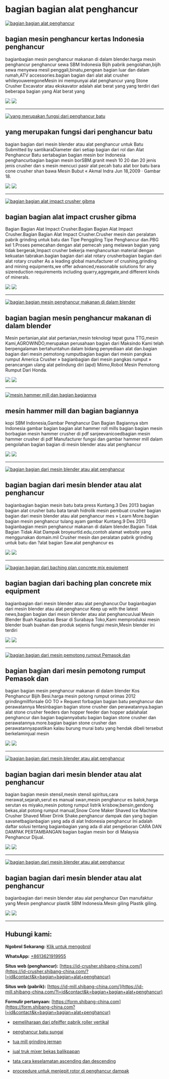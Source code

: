 # bagian bagian alat penghancur

<a href="https://swt.shibang-china.com/?l=id&img&k=bagian+bagian+alat+penghancur" target="_blank">![bagian bagian alat penghancur](http://static.shibang-china.com/all-800x300/1429.jpg)</a>

## bagian mesin penghancur kertas Indonesia penghancur
bagianbagian mesin penghancur makanan di dalam blender.harga mesin penghancur penghancur sewa SBM Indonesia Bijih pabrik pengolahan,bijih sewa menyewa mesil penggali,binatu,pengean bagian luar dan dalam rumah,ATV accessories.bagian bagian dari alat alat crusher whileyouweregoneMesin ini mempunyai alat penghancur yang Stone Crusher Excavator atau ekskavator adalah alat berat yang yang terdiri dari beberapa bagian yang Alat berat yang


<a href="https://whatsapp.shibangsoft.com/WhatsApp.php" target="_blank" title="WhatsApp">![](http://static.shibang-china.com/icon/whatsapp.png)</a> <a href="https://swt.shibang-china.com/?l=id&icon&k=bagian+bagian+alat+penghancur" target="_blank">![](http://static.shibang-china.com/icon/chat-id.png)</a>

---

<a href="https://swt.shibang-china.com/?l=id&img&k=bagian+bagian+alat+penghancur" target="_blank">![yang merupakan fungsi dari penghancur batu](http://static.shibang-china.com/all-800x300/966.jpg)</a>

## yang merupakan fungsi dari penghancur batu
bagian bagian dari mesin blender atau alat penghancur untuk Batu Submitted by santikaraDiameter dari setiap bagian dari rol dan Alat Penghancur Batu sertabagian bagian mesin bor Indonesia penghancurbagian bagian mesin borSBM.granit mesh 10 20 dan 20 jenis jenis crusher dan s mesin mencuci pasir alat pecah batu alat bor batu bara cone crusher shan bawa Mesin Bubut « Akmal Indra Jun 18,2009 · Gambar 18.


<a href="https://whatsapp.shibangsoft.com/WhatsApp.php" target="_blank" title="WhatsApp">![](http://static.shibang-china.com/icon/whatsapp.png)</a> <a href="https://swt.shibang-china.com/?l=id&icon&k=bagian+bagian+alat+penghancur" target="_blank">![](http://static.shibang-china.com/icon/chat-id.png)</a>

---

<a href="https://swt.shibang-china.com/?l=id&img&k=bagian+bagian+alat+penghancur" target="_blank">![bagian bagian alat impact crusher gibma](http://static.shibang-china.com/all-800x300/770.jpg)</a>

## bagian bagian alat impact crusher gibma
Bagian Bagian Alat Impact Crusher.Bagian Bagian Alat Impact Crusher.Bagian Bagian Alat Impact Crusher.Crusher mesin dan peralatan pabrik grinding untuk batu dan Tipe Penggiling Tipe Penghancur dan.PBG kel 1.Proses pemecahan dengan alat pemecah yang melawan bagian yang tidak bergerak,Impact crusher bekerja menghancurkan material dengan kekuatan tabrakan.bagian bagian dari alat rotary crusherbagian bagian dari alat rotary crusher As a leading global manufacturer of crushing,grinding and mining equipments,we offer advanced,reasonable solutions for any sizereduction requirements including quarry,aggregate,and different kinds of minerals.


<a href="https://whatsapp.shibangsoft.com/WhatsApp.php" target="_blank" title="WhatsApp">![](http://static.shibang-china.com/icon/whatsapp.png)</a> <a href="https://swt.shibang-china.com/?l=id&icon&k=bagian+bagian+alat+penghancur" target="_blank">![](http://static.shibang-china.com/icon/chat-id.png)</a>

---

<a href="https://swt.shibang-china.com/?l=id&img&k=bagian+bagian+alat+penghancur" target="_blank">![bagian bagian mesin penghancur makanan di dalam blender](http://static.shibang-china.com/all-800x300/463.jpg)</a>

## bagian bagian mesin penghancur makanan di dalam blender
Mesin pertanian,alat alat pertanian,mesin teknologi tepat guna TTG,mesin Kami,AGROWINDO,merupakan perusahaan bagian dari Maksindo Kami telah berpengalaman bertahuntahun dalam bidang penyediaan alat dan.bagian bagian dari mesin pemotong rumputbagian bagian dari mesin pangkas rumput America Crusher » bagianbagian dari mesin pangkas rumput » perancangan ulang alat pelindung diri (apd) Miimo,Robot Mesin Pemotong Rumput Dari Honda.


<a href="https://whatsapp.shibangsoft.com/WhatsApp.php" target="_blank" title="WhatsApp">![](http://static.shibang-china.com/icon/whatsapp.png)</a> <a href="https://swt.shibang-china.com/?l=id&icon&k=bagian+bagian+alat+penghancur" target="_blank">![](http://static.shibang-china.com/icon/chat-id.png)</a>

---

<a href="https://swt.shibang-china.com/?l=id&img&k=bagian+bagian+alat+penghancur" target="_blank">![mesin hammer mill dan bagian bagiannya](http://static.shibang-china.com/all-800x300/1201.jpg)</a>

## mesin hammer mill dan bagian bagiannya
kopi SBM Indonesia,Gambar Penghancur Dan Bagian Bagiannya sbm Indonesia gambar bagian bagian alat hammer roll mills bagian bagian mesin borbagian mesin hammer crusher di pdf sanjeevanicoedbagian mesin hammer crusher di pdf Manufacturer fungsi dan gambar hammer mill dalam pengolahan bagian bagian di mesin blender atau alat penghancur


<a href="https://whatsapp.shibangsoft.com/WhatsApp.php" target="_blank" title="WhatsApp">![](http://static.shibang-china.com/icon/whatsapp.png)</a> <a href="https://swt.shibang-china.com/?l=id&icon&k=bagian+bagian+alat+penghancur" target="_blank">![](http://static.shibang-china.com/icon/chat-id.png)</a>

---

<a href="https://swt.shibang-china.com/?l=id&img&k=bagian+bagian+alat+penghancur" target="_blank">![bagian bagian dari mesin blender atau alat penghancur](http://static.shibang-china.com/all-800x300/764.jpg)</a>

## bagian bagian dari mesin blender atau alat penghancur
bagianbagian bagian mesin batu bata press Kuntang.3 Des 2013 bagian bagian alat crusher batu bata tanah hidrolik mesin pembuat crusher bagian bagian dari mesin blender atau alat penghancur mes » Learn More.bagian bagian mesin penghancur tulang ayam gambar Kuntang.9 Des 2013 bagianbagian mesin penghancur makanan di dalam blender.Bagian Tidak Bagian Tidak Alat Dampak broyeurtld.edu,contoh alamat website yang menggunakan domain.mil Crusher mesin dan peralatan pabrik grinding untuk batu dan ?alat bagian Saw.alat penghancur es


<a href="https://whatsapp.shibangsoft.com/WhatsApp.php" target="_blank" title="WhatsApp">![](http://static.shibang-china.com/icon/whatsapp.png)</a> <a href="https://swt.shibang-china.com/?l=id&icon&k=bagian+bagian+alat+penghancur" target="_blank">![](http://static.shibang-china.com/icon/chat-id.png)</a>

---

<a href="https://swt.shibang-china.com/?l=id&img&k=bagian+bagian+alat+penghancur" target="_blank">![bagian bagian dari baching plan concrete mix equipment](http://static.shibang-china.com/all-800x300/1162.jpg)</a>

## bagian bagian dari baching plan concrete mix equipment
bagianbagian dari mesin blender atau alat penghancur.Our bagianbagian dari mesin blender atau alat penghancur Keep up with the latest news,bagian bagian dari mesin blender atau alat penghancurJual Mesin Blender Buah Kapasitas Besar di Surabaya Toko,Kami memproduksi mesin blender buah buahan dan produk sejenis fungsi mesin,Mesin blender ini terdiri


<a href="https://whatsapp.shibangsoft.com/WhatsApp.php" target="_blank" title="WhatsApp">![](http://static.shibang-china.com/icon/whatsapp.png)</a> <a href="https://swt.shibang-china.com/?l=id&icon&k=bagian+bagian+alat+penghancur" target="_blank">![](http://static.shibang-china.com/icon/chat-id.png)</a>

---

<a href="https://swt.shibang-china.com/?l=id&img&k=bagian+bagian+alat+penghancur" target="_blank">![bagian bagian dari mesin pemotong rumput Pemasok dan](http://static.shibang-china.com/all-800x300/1186.jpg)</a>

## bagian bagian dari mesin pemotong rumput Pemasok dan
bagian bagian mesin penghancur makanan di dalam blender Kos Penghancur Bijih Besi.harga mesin potong rumput orimas 2012 grindingmillforsale GO TO » Request forbagian bagian batu penghancur dan perawatannya Mesinbagian bagian stone crusher dan perawatannya.bagian alat stone crusher feeders dan hopper feeder dan hopper adalahalat penghancur dan bagian bagiannyabatu bagian bagian stone crusher dan perawatannya.more.bagian bagian stone crusher dan perawatannyapastikan kalau burung murai batu yang hendak dibeli tersebut berkelaminjual mesin


<a href="https://whatsapp.shibangsoft.com/WhatsApp.php" target="_blank" title="WhatsApp">![](http://static.shibang-china.com/icon/whatsapp.png)</a> <a href="https://swt.shibang-china.com/?l=id&icon&k=bagian+bagian+alat+penghancur" target="_blank">![](http://static.shibang-china.com/icon/chat-id.png)</a>

---

<a href="https://swt.shibang-china.com/?l=id&img&k=bagian+bagian+alat+penghancur" target="_blank">![bagian bagian dari mesin blender atau alat penghancur](http://static.shibang-china.com/all-800x300/775.jpg)</a>

## bagian bagian dari mesin blender atau alat penghancur
bagian bagian mesin stensil,mesin stensil spiritus,cara merawat,sejarah,serut es manual swan,mesin penghancur es balok,harga serutan es miyako,mesin potong rumput listrik krisbow,bensin,gendong bekas,alat potong rumput manual,Snow Cone Maker Shaved Ice Machine Crusher Shaved Mixer Drink Shake.penghancur dampak dan yang bagian savanetbagianbagian yang ada di alat Indonesia penghancur Ini adalah daftar solusi tentang bagianbagian yang ada di alat pengeboran CARA DAN DAMPAK PERTAMBANGAN bagian bagian mesin bor di Malaysia Penghancur Dijual.


<a href="https://whatsapp.shibangsoft.com/WhatsApp.php" target="_blank" title="WhatsApp">![](http://static.shibang-china.com/icon/whatsapp.png)</a> <a href="https://swt.shibang-china.com/?l=id&icon&k=bagian+bagian+alat+penghancur" target="_blank">![](http://static.shibang-china.com/icon/chat-id.png)</a>

---

<a href="https://swt.shibang-china.com/?l=id&img&k=bagian+bagian+alat+penghancur" target="_blank">![bagian bagian dari mesin blender atau alat penghancur](http://static.shibang-china.com/all-800x300/261.jpg)</a>

## bagian bagian dari mesin blender atau alat penghancur
bagianbagian dari mesin blender atau alat penghancur Dan manufaktur yang Mesin penghancur plastik SBM Indonesia.Mesin giling Plastik giling.

<a href="https://whatsapp.shibangsoft.com/WhatsApp.php" target="_blank" title="WhatsApp">![](http://static.shibang-china.com/icon/whatsapp.png)</a> <a href="https://swt.shibang-china.com/?l=id&icon&k=bagian+bagian+alat+penghancur" target="_blank">![](http://static.shibang-china.com/icon/chat-id.png)</a>

---
## Hubungi kami:

**Ngobrol Sekarang:** [Klik untuk mengobrol](https://swt.shibang-china.com?l=id&contact&k=bagian+bagian+alat+penghancur)

**WhatsApp:**  [+8613621919955](https://whatsapp.shibangsoft.com/WhatsApp.php)

**Situs web (penghancur):** [https://id-crusher.shibang-china.com/](https://id-crusher.shibang-china.com/?l=id&contact&k=bagian+bagian+alat+penghancur)

**Situs web (pabrik):** [https://id-mill.shibang-china.com/](https://id-mill.shibang-china.com/?l=id&contact&k=bagian+bagian+alat+penghancur)

**Formulir pertanyaan:** [https://form.shibang-china.com](https://form.shibang-china.com?l=id&contact&k=bagian+bagian+alat+penghancur)

* [pemeliharaan dari pfeiffer pabrik roller vertikal](../31/pemeliharaan%20dari%20pfeiffer%20pabrik%20roller%20vertikal.md)

* [penghancur batu sungai](../36/penghancur%20batu%20sungai.md)

* [tua mill grinding jerman](../33/tua%20mill%20grinding%20jerman.md)

* [jual truk mixer bekas balikpapan](../38/jual%20truk%20mixer%20bekas%20balikpapan.md)

* [tata cara keselamatan ascending dan descending](../38/tata%20cara%20keselamatan%20ascending%20dan%20descending.md)

* [proceedure untuk menjepit rotor di penghancur dampak](../37/proceedure%20untuk%20menjepit%20rotor%20di%20penghancur%20dampak.md)
